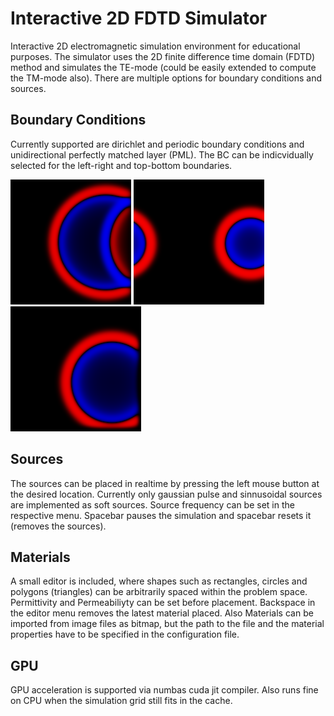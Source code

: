 # Interactive 2D FDTD Simulator

Interactive 2D electromagnetic simulation environment for educational purposes. The simulator uses the 2D finite difference time domain (FDTD) method 
and simulates the TE-mode (could be easily extended to compute the TM-mode also). There are multiple options for boundary conditions and sources.


## Boundary Conditions

Currently supported are dirichlet and periodic boundary conditions and unidirectional perfectly matched layer (PML). The BC can be indicvidually selected 
for the left-right and top-bottom boundaries.

<p float="left">
  <img src="assets/dirichlet.png" height="200"  padding-right:10px />
  <img src="assets/periodic.png" height="200"  padding-right:10px /> 
  <img src="assets/pml.png" height="200" />
</p>


## Sources

The sources can be placed in realtime by pressing the left mouse button at the desired location. Currently only gaussian pulse and sinnusoidal sources are 
implemented as soft sources. Source frequency can be set in the respective menu. Spacebar pauses the simulation and spacebar resets it (removes the sources).


## Materials

A small editor is included, where shapes such as rectangles, circles and polygons (triangles) can be arbitrarily spaced within the problem space. Permittivity 
and Permeabiliyty can be set before placement. Backspace in the editor menu removes the latest material placed. Also Materials can be imported from image files 
as bitmap, but the path to the file and the material properties have to be specified in the configuration file.


## GPU

GPU acceleration is supported via numbas cuda jit compiler. Also runs fine on CPU when the simulation grid still fits in the cache.

